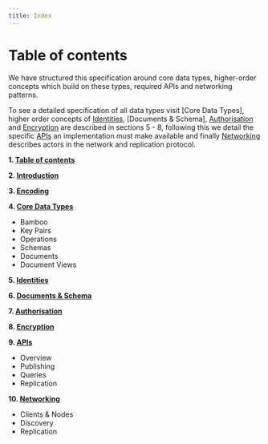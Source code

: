 ```yaml
---
title: Index
---
```


# Table of contents

We have structured this specification around core data types, higher-order concepts which build on these types, required APIs and networking patterns.

To see a detailed specification of all data types visit [Core Data Types], higher order concepts of [Identities], [Documents & Schema], [Authorisation] and [Encryption] are described in sections 5 - 8, following this we detail the specific [APIs] an implementation must make available and finally [Networking] describes actors in the network and replication protocol.

**1. [Table of contents][index]**

**2. [Introduction][introduction]**

**3. [Encoding][encoding]**

**4. [Core Data Types][bamboo]**

- Bamboo
- Key Pairs
- Operations
- Schemas
- Documents
- Document Views

**5. [Identities][identities]**

**6. [Documents & Schema][documents-and-schema]**

**7. [Authorisation][authorisation]**

**8. [Encryption][encryption]**

**9. [APIs][apis]**

- Overview
- Publishing
- Queries
- Replication

**10. [Networking][networking]**

- Clients & Nodes
- Discovery
- Replication

[index]: /specification/
[introduction]: /specification/introduction
[encoding]: /specification/encoding-data
[bamboo]: /specification/data-types/bamboo
[identities]: /specification/identities
[documents-and-schema]: /specification/documents-and-schema
[authorisation]: /specification/authorisation
[encryption]: /specification/encryption
[apis]: /specification/APIs/apis-overview
[networking]: /specification/networking/clients-nodes
